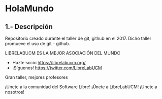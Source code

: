 # HolaMundo
## 1.- Descripción
Repositorio creado durante el taller de git, github en el 2017. Dicho taller promueve el uso de git - github.



LIBRELABUCM ES LA MEJOR ASOCIACIÓN DEL MUNDO

  - Hazte socio https://librelabucm.org/
  - ¡Síguenos! https://twitter.com/LibreLabUCM

Gran taller, mejores profesores

¡Unete a la comunidad del Software Libre!
¡Únete a LibreLabUCM!
¡Unete a nosotros!
